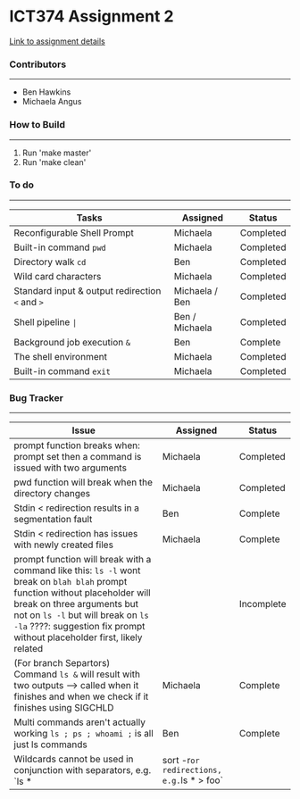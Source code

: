 # ICT374 Assignment 2

[Link to assignment details](https://www.it.murdoch.edu.au/~S900432D/oli1l1hsu_x3X64dg72kf7Th973yihbkys9M10in0x/assignments/a2/shell.shtml)

### Contributors
***
- Ben Hawkins
- Michaela Angus

### How to Build 
***
1. Run 'make master'
2. Run 'make clean'

### To do 
***

|     Tasks     |    Assigned   |    Status     |
| ------------- | ------------- | ------------- |
| Reconfigurable Shell Prompt  | Michaela  | Completed |
| Built-in command `pwd` | Michaela | Completed |
| Directory walk `cd` | Ben | Completed | 
| Wild card characters | Michaela | Completed | 
| Standard input & output redirection `<` and `>` | Michaela / Ben | Completed |
| Shell pipeline `\|` | Ben / Michaela | Completed | 
| Background job execution `&` | Ben | Complete | 
| The shell environment | Michaela | Completed |
| Built-in command `exit` | Michaela | Completed |


### Bug Tracker
***
| Issue | Assigned | Status | 
| ----- | -------- | ------ |
| prompt function breaks when: prompt set then a command is issued with two arguments | Michaela | Completed |
| pwd function will break when the directory changes | Michaela | Completed |
| Stdin < redirection results in a segmentation fault | Ben | Complete |
| Stdin < redirection has issues with newly created files | Michaela | Complete |
| prompt function will break with a command like this: `ls -l` wont break on `blah blah` prompt function without placeholder will break on three arguments but not on `ls -l` but will break on `ls -la` ????: suggestion fix prompt without placeholder first, likely related | | Incomplete |
| (For branch Separtors) Command `ls &` will result with two outputs --> called when it finishes and when we check if it finishes using SIGCHLD | Michaela | Complete | 
| Multi commands aren't actually working `ls ; ps ; whoami ;` is all just ls commands | Ben | Complete |
| Wildcards cannot be used in conjunction with separators, e.g. `ls * | sort -r` or redirections, e.g. `ls * > foo` | | |
